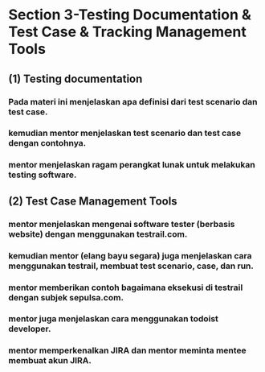 # Section 3-Testing Documentation & Test Case & Tracking Management Tools

## (1) Testing documentation
### Pada materi ini menjelaskan apa definisi dari test scenario dan test case.
### kemudian mentor menjelaskan test scenario dan test case dengan contohnya.
### mentor menjelaskan ragam perangkat lunak untuk melakukan testing software.

## (2) Test Case Management Tools
### mentor menjelaskan mengenai software tester (berbasis website) dengan menggunakan testrail.com.
### kemudian mentor (elang bayu segara) juga menjelaskan cara menggunakan testrail, membuat test scenario, case, dan run.
### mentor memberikan contoh bagaimana eksekusi di testrail dengan subjek sepulsa.com.
### mentor juga menjelaskan cara menggunakan todoist developer.
### mentor memperkenalkan JIRA dan mentor meminta mentee membuat akun JIRA.